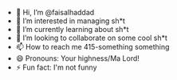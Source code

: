 - 👋 Hi, I’m @faisalhaddad
- 👀 I’m interested in managing sh*t
- 🌱 I’m currently learning about sh*t
- 💞️ I’m looking to collaborate on some cool sh*t
- 📫 How to reach me 415-something something 
- 😄 Pronouns: Your highness/Ma Lord!
- ⚡ Fun fact: I'm not funny

<!---
faisalhaddad/faisalhaddad is a ✨ special ✨ repository because its `README.md` (this file) appears on your GitHub profile.
You can click the Preview link to take a look at your changes.
--->
  
